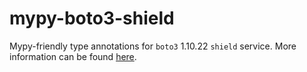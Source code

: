# mypy-boto3-shield

Mypy-friendly type annotations for `boto3` 1.10.22 `shield` service.
More information can be found [here](https://github.com/vemel/mypy_boto3).